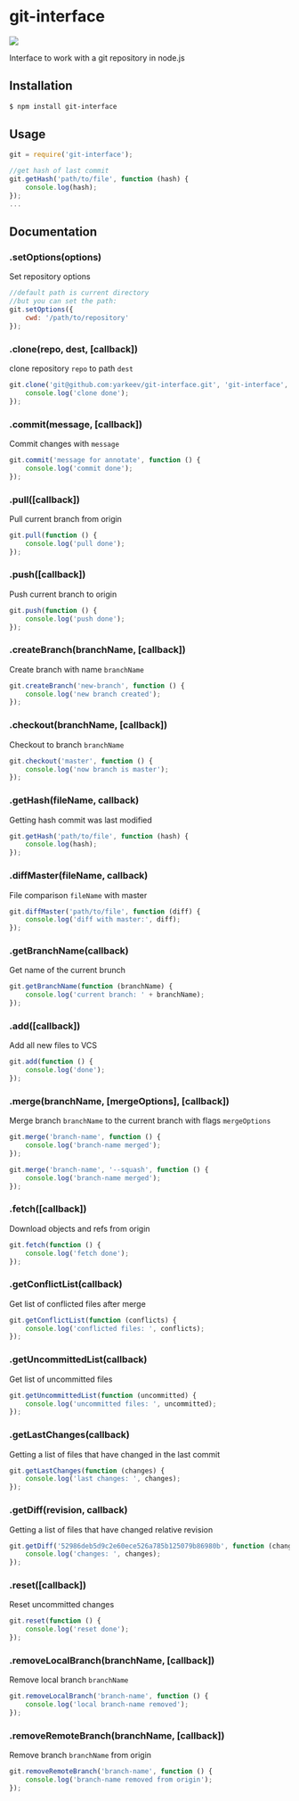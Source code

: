 # git-interface

![](http://s7.postimg.org/tz15stjaj/git_interface.png)

Interface to work with a git repository in node.js

## Installation

```bash
$ npm install git-interface
```

## Usage

```js
git = require('git-interface');

//get hash of last commit
git.getHash('path/to/file', function (hash) {
	console.log(hash);
});
...
```

## Documentation

### .setOptions(options)

Set repository options

```js
//default path is current directory
//but you can set the path:
git.setOptions({
	cwd: '/path/to/repository'
});
```

### .clone(repo, dest, [callback])

clone repository `repo` to path `dest`

```js
git.clone('git@github.com:yarkeev/git-interface.git', 'git-interface', function () {
	console.log('clone done');
});
```

### .commit(message, [callback])

Commit changes with `message`

```js
git.commit('message for annotate', function () {
	console.log('commit done');
});
```

### .pull([callback])

Pull current branch from origin

```js
git.pull(function () {
	console.log('pull done');
});
```

### .push([callback])

Push current branch to origin

```js
git.push(function () {
	console.log('push done');
});
```

### .createBranch(branchName, [callback])

Create branch with name `branchName`

```js
git.createBranch('new-branch', function () {
	console.log('new branch created');
});
```

### .checkout(branchName, [callback])

Checkout to branch `branchName`

```js
git.checkout('master', function () {
	console.log('now branch is master');
});
```

### .getHash(fileName, callback)

Getting hash commit was last modified

```js
git.getHash('path/to/file', function (hash) {
	console.log(hash);
});
```

### .diffMaster(fileName, callback)

File comparison `fileName` with master

```js
git.diffMaster('path/to/file', function (diff) {
	console.log('diff with master:', diff);
});
```

### .getBranchName(callback)

Get name of the current brunch

```js
git.getBranchName(function (branchName) {
	console.log('current branch: ' + branchName);
});
```

### .add([callback])

Add all new files to VCS

```js
git.add(function () {
	console.log('done');
});
```

### .merge(branchName, [mergeOptions], [callback])

Merge branch `branchName` to the current branch with flags `mergeOptions`

```js
git.merge('branch-name', function () {
	console.log('branch-name merged');
});
```
```js
git.merge('branch-name', '--squash', function () {
	console.log('branch-name merged');
});
```

### .fetch([callback])

Download objects and refs from origin

```js
git.fetch(function () {
	console.log('fetch done');
});
```

### .getConflictList(callback)

Get list of conflicted files after merge

```js
git.getConflictList(function (conflicts) {
	console.log('conflicted files: ', conflicts);
});
```

### .getUncommittedList(callback)

Get list of uncommitted files

```js
git.getUncommittedList(function (uncommitted) {
	console.log('uncommitted files: ', uncommitted);
});
```

### .getLastChanges(callback)

Getting a list of files that have changed in the last commit

```js
git.getLastChanges(function (changes) {
	console.log('last changes: ', changes);
});
```

### .getDiff(revision, callback)

Getting a list of files that have changed relative revision

```js
git.getDiff('52986deb5d9c2e60ece526a785b125079b86980b', function (changes) {
	console.log('changes: ', changes);
});
```

### .reset([callback])

Reset uncommitted changes

```js
git.reset(function () {
	console.log('reset done');
});
```

### .removeLocalBranch(branchName, [callback])

Remove local branch `branchName`

```js
git.removeLocalBranch('branch-name', function () {
	console.log('local branch-name removed');
});
```

### .removeRemoteBranch(branchName, [callback])

Remove branch `branchName` from origin

```js
git.removeRemoteBranch('branch-name', function () {
	console.log('branch-name removed from origin');
});
```
